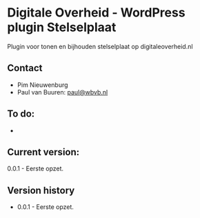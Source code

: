 # Digitale Overheid - WordPress plugin Stelselplaat

Plugin voor tonen en bijhouden stelselplaat op digitaleoverheid.nl

## Contact
* Pim Nieuwenburg
* Paul van Buuren: paul@wbvb.nl

## To do:
* 

## Current version:
0.0.1 - Eerste opzet.

## Version history
* 0.0.1 - Eerste opzet.

